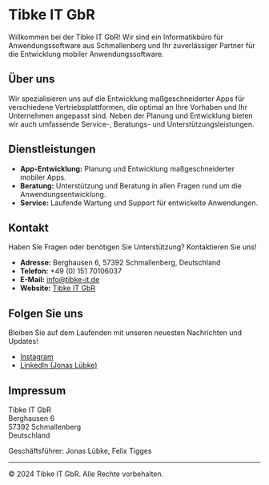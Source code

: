 # Tibke IT GbR

Willkommen bei der Tibke IT GbR! Wir sind ein Informatikbüro für Anwendungssoftware aus Schmallenberg und Ihr zuverlässiger Partner für die Entwicklung mobiler Anwendungssoftware.

## Über uns

Wir spezialisieren uns auf die Entwicklung maßgeschneiderter Apps für verschiedene Vertriebsplattformen, die optimal an Ihre Vorhaben und Ihr Unternehmen angepasst sind. Neben der Planung und Entwicklung bieten wir auch umfassende Service-, Beratungs- und Unterstützungsleistungen.

## Dienstleistungen

- **App-Entwicklung:** Planung und Entwicklung maßgeschneiderter mobiler Apps.
- **Beratung:** Unterstützung und Beratung in allen Fragen rund um die Anwendungsentwicklung.
- **Service:** Laufende Wartung und Support für entwickelte Anwendungen.

## Kontakt

Haben Sie Fragen oder benötigen Sie Unterstützung? Kontaktieren Sie uns!

- **Adresse:** Berghausen 6, 57392 Schmallenberg, Deutschland
- **Telefon:** +49 (0) 151 70106037
- **E-Mail:** info@tibke-it.de
- **Website:** [Tibke IT GbR](https://www.tibke-it.de/)

## Folgen Sie uns

Bleiben Sie auf dem Laufenden mit unseren neuesten Nachrichten und Updates!

- [Instagram](https://www.instagram.com/tibke.it/)
- [LinkedIn (Jonas Lübke)](https://de.linkedin.com/in/jonas-l%C3%BCbke-411816262?original_referer=https%3A%2F%2Fwww.google.com%2F)

## Impressum

Tibke IT GbR  
Berghausen 6  
57392 Schmallenberg  
Deutschland

Geschäftsführer: Jonas Lübke, Felix Tigges

---

© 2024 Tibke IT GbR. Alle Rechte vorbehalten.
